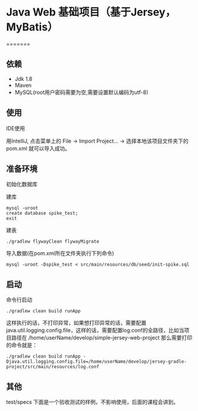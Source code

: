 # Java Web 基础项目（基于Jersey，MyBatis）

=======

## 依赖

- Jdk 1.8
- Maven
- MySQL(root用户密码需要为空,需要设置默认编码为utf-8)

## 使用

IDE使用

用IntelliJ, 点击菜单上的 File -> Import Project... -> 选择本地该项目文件夹下的pom.xml 就可以导入成功。

## 准备环境

初始化数据库

建库
    
    mysql -uroot
    create database spike_test;
    exit

建表

    ./gradlew flywayClean flywayMigrate

导入数据(在pom.xml所在文件夹执行下列命令)

    
    mysql -uroot -Dspike_test < src/main/resources/db/seed/init-spike.sql

## 启动

命令行启动

    ./gradlew clean build runApp

这样执行的话，不打印异常，如果想打印异常的话，需要配置java.util.logging.config.file，这样的话，需要配置log.conf的全路径，比如当项目路径在 /home/userName/develop/simple-jersey-web-project
那么需要打印的命令就是：

    ./gradlew clean build runApp -Djava.util.logging.config.file=/home/userName/develop/jersey-gradle-project/src/main/resources/log.conf


## 其他
    
test/specs 下面是一个验收测试的样例，不影响使用，后面的课程会讲到。

